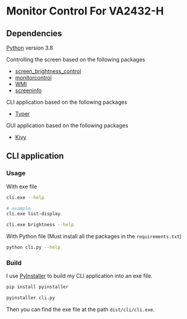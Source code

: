 # Monitor Control For VA2432-H

## Dependencies

[Python](https://www.python.org/) version 3.8

Controlling the screen based on the following packages
- [screen_brightness_control](https://crozzers.github.io/screen_brightness_control/source.html)
- [monitorcontrol](https://newam.github.io/monitorcontrol/)
- [WMI](https://pypi.org/project/WMI/)
- [screeninfo](https://pypi.org/project/screeninfo/)

CLI application based on the following packages
- [Typer](https://typer.tiangolo.com/)

GUI application based on the following packages
- [Kivy](https://kivy.org/)

## CLI application

### Usage

With exe file

```bash
cli.exe --help

# example
cli.exe list-display

cli.exe brightness --help
```

With Python file (Must install all the packages in the `requirements.txt`)

```bash
python cli.py --help
```


### Build

I use [PyInstaller](https://pyinstaller.org/en/stable/) to build my CLI application into an exe file.

```bash
pip install pyinstaller

pyinstaller cli.py
```

Then you can find the exe file at the path `dist/cli/cli.exe`.